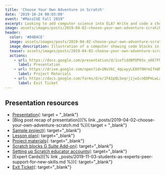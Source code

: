 ```yaml
---
title: 'Choose Your Own Adventure in Scratch'
date: '2019-10-24 00:03:00'
event: "#MassCUE Fall 2019"
excerpt: Looking to add computer science into ELA? Write and code a choose your own adventure story in Scratch!
image: assets/images/posts/2019-04-02-choose-your-own-adventure-scratch/teaser.png
header:
  color: '#04B4CE'
  image: assets/images/posts/2019-04-02-choose-your-own-adventure-scratch/teaser.png
  image_description: Illustration of a computer showing code blocks in the style of the Scratch programming language next to an arrow that splits into two different heads.
  teaser: assets/images/posts/2019-04-02-choose-your-own-adventure-scratch/teaser.png
  actions:
    - url: https://docs.google.com/presentation/d/1cofidd8POP6Sv_o6E7FNMffQmYmwbH8gRNJK4VUkSyE/edit
      label: Presentation
    - url: https://drive.google.com/open?id=1NsVkC_4qLwyyLE89fOHrmIfm8MwNqGUL
      label: Project Materials
    - url: https://docs.google.com/forms/d/e/1FAIpQLSeqrj1jwIcnQOPmLwLaTZS4gpI1vlBgs4fx6nZZDxui3lRy6g/viewform
      label: Exit Ticket
---
```


## Presentation resources
- [Presentation](https://docs.google.com/presentation/d/1cofidd8POP6Sv_o6E7FNMffQmYmwbH8gRNJK4VUkSyE/edit){: target = "_blank"}
- [Blog post recap of presentation]({% link _posts/2019-04-02-choose-your-own-adventure-scratch.md %}){:target = "_blank"}
- [Sample project](https://scratch.mit.edu/projects/291705980/){: target="_blank"}
- [Lesson plan](https://docs.google.com/document/d/1gGxvSxGCMyCmNtGLbfoczH93X2BPpLrCwxigmKe8ep8/edit#){: target="_blank"}
- [Project materials](https://drive.google.com/drive/folders/1NsVkC_4qLwyyLE89fOHrmIfm8MwNqGUL){: target="_blank"}
- [Scratch blocks G Suite Add-on](https://gsuite.google.com/marketplace/app/scratch_blocks/669816099092){: target="_blank"}
- [Setting up Scratch educator accounts](https://zak.io/post/2019/08/05/setting-up-scratch-classes/){: target="_blank"}
- [Expert Cards]({% link _posts/2019-11-03-students-as-experts-peer-support-for-new-skills.md %}){: target="_blank"}
- [Exit Ticket](https://docs.google.com/forms/d/e/1FAIpQLSeqrj1jwIcnQOPmLwLaTZS4gpI1vlBgs4fx6nZZDxui3lRy6g/viewform){: target="_blank"}